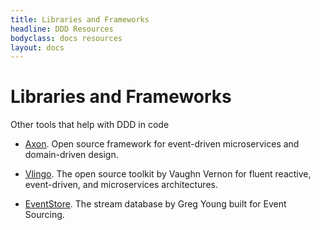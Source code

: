```yaml
---
title: Libraries and Frameworks
headline: DDD Resources
bodyclass: docs resources
layout: docs
---
```


# Libraries and Frameworks

<p class="lead">Other tools that help with DDD in code</p>

- [Axon](https://axoniq.io/).
Open source framework for event-driven microservices and domain-driven design.

- [Vlingo](https://vlingo.io/).
The open source toolkit by Vaughn Vernon for fluent reactive, event-driven, 
and microservices architectures.

- [EventStore](https://eventstore.com/).
The stream database by Greg Young built for Event Sourcing.
